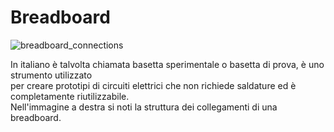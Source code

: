 # Breadboard  

![breadboard_connections](https://user-images.githubusercontent.com/7195133/196026839-f31075e7-812c-4de5-89e0-d7ce8949e8b5.jpg)  

In italiano è talvolta chiamata basetta sperimentale o basetta di prova, è uno strumento utilizzato  
per creare prototipi di circuiti elettrici che non richiede saldature ed è completamente riutilizzabile.  
Nell'immagine a destra si noti la struttura dei collegamenti di una breadboard.  

